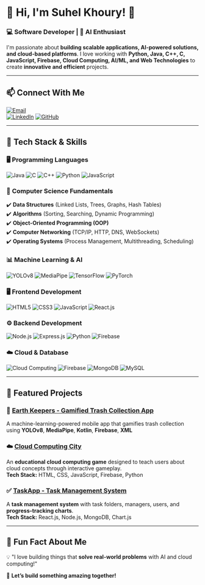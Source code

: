 # 👋 Hi, I'm Suhel Khoury! 🚀  

### 💻 Software Developer | 🧠 AI Enthusiast

I'm passionate about **building scalable applications, AI-powered solutions, and cloud-based platforms**. I love working with **Python, Java, C++, C, JavaScript, Firebase, Cloud Computing, AI/ML, and Web Technologies** to create **innovative and efficient** projects.

---

## 📫 **Connect With Me**  

[![Email](https://img.shields.io/badge/Email-D14836?style=for-the-badge&logo=gmail&logoColor=white)](mailto:suhelkhoury0@gmail.com)  
[![LinkedIn](https://img.shields.io/badge/LinkedIn-blue?style=for-the-badge&logo=linkedin)](https://www.linkedin.com/in/suhel-khoury-software/) 
[![GitHub](https://img.shields.io/badge/GitHub-181717?style=for-the-badge&logo=github)](https://github.com/Suhelkh0)  

---

## 🚀 **Tech Stack & Skills**  

### 🖥️ **Programming Languages**  
![Java](https://img.shields.io/badge/-Java-007396?style=flat-square&logo=java)
![C](https://img.shields.io/badge/-C-00599C?style=flat-square&logo=c)
![C++](https://img.shields.io/badge/-C++-00599C?style=flat-square&logo=c%2b%2b)
![Python](https://img.shields.io/badge/-Python-3776AB?style=flat-square&logo=python)
![JavaScript](https://img.shields.io/badge/-JavaScript-F7DF1E?style=flat-square&logo=javascript)

### 🔢 **Computer Science Fundamentals**  
✔️ **Data Structures** (Linked Lists, Trees, Graphs, Hash Tables)  
✔️ **Algorithms** (Sorting, Searching, Dynamic Programming)  
✔️ **Object-Oriented Programming (OOP)**  
✔️ **Computer Networking** (TCP/IP, HTTP, DNS, WebSockets)  
✔️ **Operating Systems** (Process Management, Multithreading, Scheduling) 

### 📊 **Machine Learning & AI**  
![YOLOv8](https://img.shields.io/badge/-YOLOv8-0A66C2?style=flat-square&logo=yolo)
![MediaPipe](https://img.shields.io/badge/-MediaPipe-FF5722?style=flat-square&logo=mediapipe)
![TensorFlow](https://img.shields.io/badge/-TensorFlow-FF6F00?style=flat-square&logo=tensorflow)
![PyTorch](https://img.shields.io/badge/-PyTorch-EE4C2C?style=flat-square&logo=pytorch)

### 🖥️ **Frontend Development**  
![HTML5](https://img.shields.io/badge/-HTML5-E34F26?style=flat-square&logo=html5&logoColor=white)
![CSS3](https://img.shields.io/badge/-CSS3-1572B6?style=flat-square&logo=css3)
![JavaScript](https://img.shields.io/badge/-JavaScript-F7DF1E?style=flat-square&logo=javascript)
![React.js](https://img.shields.io/badge/-React-61DAFB?style=flat-square&logo=react)

### ⚙️ **Backend Development**  
![Node.js](https://img.shields.io/badge/-Node.js-339933?style=flat-square&logo=node.js&logoColor=white)
![Express.js](https://img.shields.io/badge/-Express.js-000000?style=flat-square&logo=express&logoColor=white)
![Python](https://img.shields.io/badge/-Python-3776AB?style=flat-square&logo=python)
![Firebase](https://img.shields.io/badge/-Firebase-FFCA28?style=flat-square&logo=firebase)

### ☁️ **Cloud & Database**  
![Cloud Computing](https://img.shields.io/badge/-Cloud%20Computing-FF6F00?style=flat-square&logo=google-cloud)
![Firebase](https://img.shields.io/badge/-Firebase-FFCA28?style=flat-square&logo=firebase)
![MongoDB](https://img.shields.io/badge/-MongoDB-47A248?style=flat-square&logo=mongodb)
![MySQL](https://img.shields.io/badge/-MySQL-4479A1?style=flat-square&logo=mysql&logoColor=white)

---

## 📌 **Featured Projects**  

### 🚀 **[Earth Keepers - Gamified Trash Collection App](https://github.com/Suhelkh0/EarthKeepers)**
A machine-learning-powered mobile app that gamifies trash collection using **YOLOv8**, **MediaPipe**, **Kotlin**, **Firebase**, **XML**

### ☁️ **[Cloud Computing City](https://github.com/Suhelkh0/Cloud-Computing-City)**
An **educational cloud computing game** designed to teach users about cloud concepts through interactive gameplay.  
**Tech Stack:** HTML, CSS, JavaScript, Firebase, Python  

### ✅ **[TaskApp - Task Management System](https://github.com/Suhelkh0/TaskApp)**
A **task management system** with task folders, managers, users, and **progress-tracking charts**.  
**Tech Stack:** React.js, Node.js, MongoDB, Chart.js  

---

## 🎯 **Fun Fact About Me**
💡 "I love building things that **solve real-world problems** with AI and cloud computing!"  

🚀 **Let’s build something amazing together!**  
